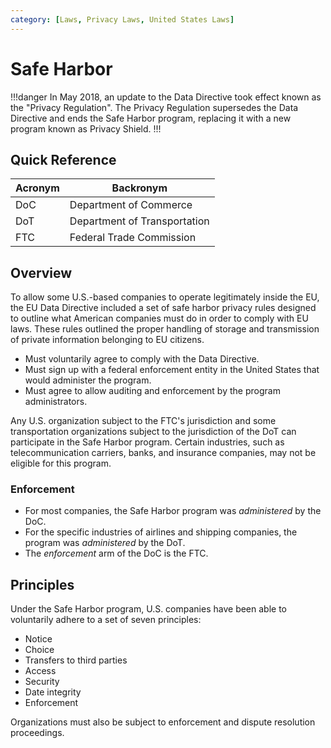 ```yaml
---
category: [Laws, Privacy Laws, United States Laws]
---
```


# Safe Harbor

!!!danger
In May 2018, an update to the Data Directive took effect known as the "Privacy Regulation". The Privacy Regulation supersedes the Data Directive and ends the Safe Harbor program, replacing it with a new program known as Privacy Shield.
!!!

## Quick Reference

| Acronym | Backronym |
| - | - |
| DoC | Department of Commerce |
| DoT | Department of Transportation |
| FTC | Federal Trade Commission |

## Overview

To allow some U.S.-based companies to operate legitimately inside the EU, the EU Data Directive included a set of safe harbor privacy rules designed to outline what American companies must do in order to comply with EU laws. These rules outlined the proper handling of storage and transmission of private information belonging to EU citizens.

- Must voluntarily agree to comply with the Data Directive.
- Must sign up with a federal enforcement entity in the United States that would administer the program.
- Must agree to allow auditing and enforcement by the program administrators.

Any U.S. organization subject to the FTC's jurisdiction and some transportation organizations subject to the jurisdiction of the DoT can participate in the Safe Harbor program. Certain industries, such as telecommunication carriers, banks, and insurance companies, may not be eligible for this program.

### Enforcement

- For most companies, the Safe Harbor program was *administered* by the DoC.
- For the specific industries of airlines and shipping companies, the program was *administered* by the DoT.
- The *enforcement* arm of the DoC is the FTC.

## Principles

Under the Safe Harbor program, U.S. companies have been able to voluntarily adhere to a set of seven principles:

- Notice
- Choice
- Transfers to third parties
- Access
- Security
- Date integrity
- Enforcement

Organizations must also be subject to enforcement and dispute resolution proceedings.
